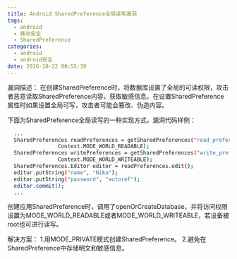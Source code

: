 ```yaml
---
title: Android SharedPreference全局读写漏洞
tags:
  - android
  - 移动安全
  - SharedPreference
categories:
  - android
  - android安全
date: 2016-10-22 00:55:39
---
```


漏洞描述：
在创建SharedPreference时，将数据库设置了全局的可读权限，攻击者恶意读取SharedPreference内容，获取敏感信息。在设置SharedPreference属性时如果设置全局可写，攻击者可能会篡改、伪造内容。

下面为SharedPreference全局读写的一种实现方式，漏洞代码样例：
``` bash
  ...
  SharedPreferences readPreferences = getSharedPreferences("read_preferences",
                Context.MODE_WORLD_READABLE);
  SharedPreferences writePreferences = getSharedPreferences("write_preferences",
                Context.MODE_WORLD_WRITEABLE);
  SharedPreferences.Editor editor = readPreferences.edit();
  editor.putString("name", "Niko");
  editor.putString("password", "autoref");
  editor.commit();
  ...
```
创建应用SharedPreference时，调用了openOrCreateDatabase，并将访问权限设置为MODE_WORLD_READABLE或者MODE_WORLD_WRITEABLE，若设备被root也可进行读写。

解决方案：
1.用MODE_PRIVATE模式创建SharedPreference。
2.避免在SharedPreference中存储明文和敏感信息。
